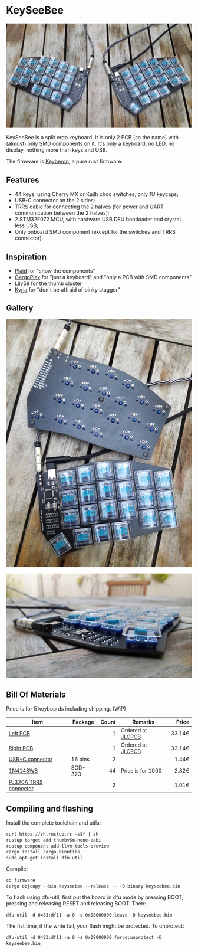 # KeySeeBee

![KeySeeBee](images/keyseebee.jpg)

KeySeeBee is a split ergo keyboard. It is only 2 PCB (so the name)
with (almost) only SMD components on it. It's only a keyboard, no LED,
no display, nothing more than keys and USB.

The firmware is [Keyberon](https://github.com/TeXitoi/keyberon), a
pure rust firmware.

## Features

 * 44 keys, using Cherry MX or Kailh choc switches, only 1U keycaps;
 * USB-C connector on the 2 sides;
 * TRRS cable for connecting the 2 halves (for power and UART communication between the 2 halves);
 * 2 STM32F072 MCU, with hardware USB DFU bootloader and crystal less USB;
 * Only onboard SMD component (except for the switches and TRRS connector).

## Inspiration

 * [Plaid](https://github.com/hsgw/plaid) for "show the components"
 * [GergoPlex](https://www.gboards.ca/product/gergoplex) for "just a keyboard" and "only a PCB with SMD components"
 * [Lily58](https://github.com/kata0510/Lily58) for the thumb cluster
 * [Kyria](https://blog.splitkb.com/blog/introducing-the-kyria) for
   "don't be affraid of pinky stagger"

## Gallery

![From above with one side upside down](images/above-with-back.jpg)

![Side view](images/side-view.jpg)

## Bill Of Materials

Price is for 5 keyboards including shipping. (WiP)

| Item                                                                | Package  | Count | Remarks                             | Price  |
|---------------------------------------------------------------------|----------|--:|-----------------------------------------|-------:|
| [Left PCB](pcb/gerbers/)                                            |          | 1 | Ordered at [JLCPCB](https://jlcpcb.com) | 33.14€ |
| [Right PCB](pcb/gerbers/)                                           |          | 1 | Ordered at [JLCPCB](https://jlcpcb.com) | 33.14€ |
| [USB-C connector](https://www.aliexpress.com/item/33056042016.html) | 16 pins  | 2 |                                         |  1.44€ |
| [1N4148WS](https://www.aliexpress.com/item/32774043752.html)        | SOD-323  | 44| Price is for 1000                       |  2.82€ |
| [PJ320A TRRS connector](https://www.aliexpress.com/item/4000661212458.html) |  | 2 |                                         |  1.01€ |

## Compiling and flashing

Install the complete toolchain and utils:

```shell
curl https://sh.rustup.rs -sSf | sh
rustup target add thumbv6m-none-eabi
rustup component add llvm-tools-preview
cargo install cargo-binutils
sudo apt-get install dfu-util
```

Compile:

```shell
cd firmware
cargo objcopy --bin keyseebee --release -- -O binary keyseebee.bin
```

To flash using dfu-util, first put the board in dfu mode by pressing
BOOT, pressing and releasing RESET and releasing BOOT. Then:

```shell
dfu-util -d 0483:df11 -a 0 -s 0x08000000:leave -D keyseebee.bin
```

The fist time, if the write fail, your flash might be protected. To
unprotect:

```shell
dfu-util -d 0483:df11 -a 0 -s 0x08000000:force:unprotect -D keyseebee.bin
```

